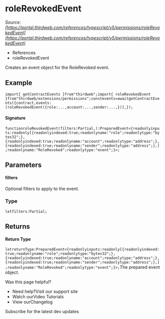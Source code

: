 # roleRevokedEvent

*Source: [https://portal.thirdweb.com/references/typescript/v5/permissions/roleRevokedEvent](https://portal.thirdweb.com/references/typescript/v5/permissions/roleRevokedEvent)*

* References
* roleRevokedEvent

Creates an event object for the RoleRevoked event.

## Example

`import{ getContractEvents }from"thirdweb";import{ roleRevokedEvent }from"thirdweb/extensions/permissions";constevents=awaitgetContractEvents({contract,events: [roleRevokedEvent({role:...,account:...,sender:...,})],});`
#### Signature

`functionroleRevokedEvent(filters:Partial,):PreparedEvent<{readonlyinputs:readonly[{readonlyindexed:true;readonlyname:"role";readonlytype:"bytes32";},{readonlyindexed:true;readonlyname:"account";readonlytype:"address";},{readonlyindexed:true;readonlyname:"sender";readonlytype:"address";},];readonlyname:"RoleRevoked";readonlytype:"event";}>;`
## Parameters

#### filters

Optional filters to apply to the event.

### Type

`letfilters:Partial;`
## Returns

#### Return Type

`letreturnType:PreparedEvent<{readonlyinputs:readonly[{readonlyindexed:true;readonlyname:"role";readonlytype:"bytes32";},{readonlyindexed:true;readonlyname:"account";readonlytype:"address";},{readonlyindexed:true;readonlyname:"sender";readonlytype:"address";},];readonlyname:"RoleRevoked";readonlytype:"event";}>;`The prepared event object.

Was this page helpful?

* Need help?Visit our support site
* Watch ourVideo Tutorials
* View ourChangelog

Subscribe for the latest dev updates

